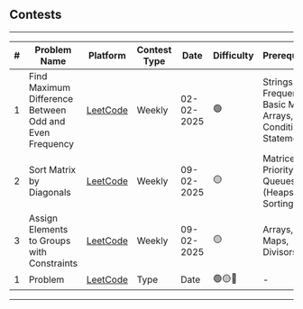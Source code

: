 ## Contests

---

| **#** | **Problem Name** | **Platform**       | **Contest Type** | **Date**       | **Difficulty** | **Prerequisites** |
| ----- | ---------------- | ------------------ | ---------- | -------------- | -------------- | ----------------- |
|1|Find Maximum Difference Between Odd and Even Frequency|[LeetCode](./find_max_difference_between_odd_even_frequency/)|Weekly|02-02-2025|🟢|Strings, Frequency, Basic Math, Arrays, Conditional Statements.|
|2|Sort Matrix by Diagonals|[LeetCode](./sort-matrix-by-diagonals/)|Weekly|09-02-2025|🟡|Matrices, Priority Queues (Heaps), Sorting|
|3|Assign Elements to Groups with Constraints|[LeetCode](./assign-elements-to-groups-with-constraints/)|Weekly|09-02-2025|🟡|Arrays, Hash Maps, Divisors|
|1|Problem|[LeetCode](file_link)|Type|Date|🟢🟡🔴|-|

---
